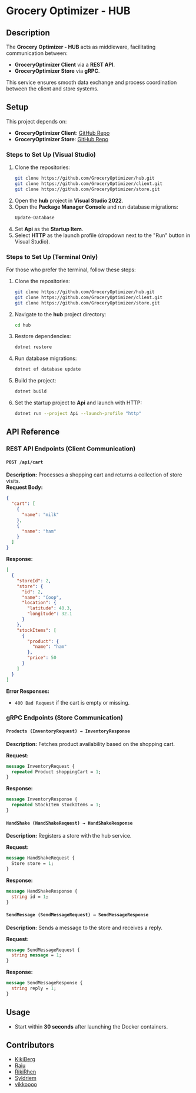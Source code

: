 # Grocery Optimizer - HUB  

## Description  
The **Grocery Optimizer - HUB** acts as middleware, facilitating communication between:  
- **GroceryOptimizer Client** via a **REST API**.  
- **GroceryOptimizer Store** via **gRPC**.  

This service ensures smooth data exchange and process coordination between the client and store systems.  

## Setup  
This project depends on:  
- **GroceryOptimizer Client**: [GitHub Repo](https://github.com/GroceryOptimizer/client)  
- **GroceryOptimizer Store**: [GitHub Repo](https://github.com/GroceryOptimizer/store)  

### Steps to Set Up (Visual Studio)  
1. Clone the repositories:  
   ```sh
   git clone https://github.com/GroceryOptimizer/hub.git  
   git clone https://github.com/GroceryOptimizer/client.git  
   git clone https://github.com/GroceryOptimizer/store.git  
   ```  
2. Open the **hub** project in **Visual Studio 2022**.  
3. Open the **Package Manager Console** and run database migrations:  
   ```sh
   Update-Database
   ```  
4. Set **Api** as the **Startup Item**.  
5. Select **HTTP** as the launch profile (dropdown next to the "Run" button in Visual Studio).  

### Steps to Set Up (Terminal Only)  
For those who prefer the terminal, follow these steps:  

1. Clone the repositories:  
   ```sh
   git clone https://github.com/GroceryOptimizer/hub.git  
   git clone https://github.com/GroceryOptimizer/client.git  
   git clone https://github.com/GroceryOptimizer/store.git  
   ```  
2. Navigate to the **hub** project directory:  
   ```sh
   cd hub
   ```  
3. Restore dependencies:  
   ```sh
   dotnet restore
   ```  
4. Run database migrations:  
   ```sh
   dotnet ef database update
   ```  
5. Build the project:  
   ```sh
   dotnet build
   ```  
6. Set the startup project to **Api** and launch with HTTP:  
   ```sh
   dotnet run --project Api --launch-profile "http"
   ```  
  
## API Reference  
   
### REST API Endpoints (Client Communication)  
#### `POST /api/cart`  
**Description:** Processes a shopping cart and returns a collection of store visits.  
**Request Body:**  
```json
{
  "cart": [
    {
      "name": "milk"
    },
    {
      "name": "ham"
    }
  ]
}
```  
**Response:**  
```json
[
  {
    "storeId": 2,
    "store": {
      "id": 2,
      "name": "Coop",
      "location": {
        "latitude": 40.3,
        "longitude": 32.1
      }
    },
    "stockItems": [
      {
        "product": {
          "name": "ham"
        },
        "price": 50
      }
    ]
  }
]
```  
**Error Responses:**  
- `400 Bad Request` if the cart is empty or missing.  

### gRPC Endpoints (Store Communication)  

#### `Products (InventoryRequest) → InventoryResponse`  
**Description:** Fetches product availability based on the shopping cart.  

**Request:**  
```proto
message InventoryRequest {
  repeated Product shoppingCart = 1;
}
```  

**Response:**  
```proto
message InventoryResponse {
  repeated StockItem stockItems = 1;
}
```  

#### `HandShake (HandShakeRequest) → HandShakeResponse`  
**Description:** Registers a store with the hub service.  

**Request:**  
```proto
message HandShakeRequest {
  Store store = 1;
}
```  

**Response:**  
```proto
message HandShakeResponse {
  string id = 1;
}
```  

#### `SendMessage (SendMessageRequest) → SendMessageResponse`  
**Description:** Sends a message to the store and receives a reply.  

**Request:**  
```proto
message SendMessageRequest {
  string message = 1;
}
```  

**Response:**  
```proto
message SendMessageResponse {
  string reply = 1;
}
```  

## Usage  
- Start within **30 seconds** after launching the Docker containers.  

## Contributors  
- [KikiBerg](https://github.com/KikiBerg)  
- [Raiu](https://github.com/Raiu)  
- [RikiRhen](https://github.com/RikiRhen)  
- [Syldriem](https://github.com/Syldriem)  
- [vikkoooo](https://github.com/vikkoooo)  

